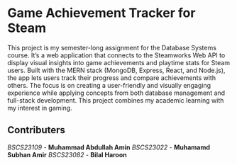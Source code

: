 # Game Achievement Tracker for Steam
This project is my semester-long assignment for the Database Systems course. It’s a web application that connects to the Steamworks Web API to display visual insights into game achievements and playtime stats for Steam users. Built with the MERN stack (MongoDB, Express, React, and Node.js), the app lets users track their progress and compare achievements with others. The focus is on creating a user-friendly and visually engaging experience while applying concepts from both database management and full-stack development. This project combines my academic learning with my interest in gaming.

## Contributers
*BSCS23109* - **Muhammad Abdullah Amin**
*BSCS23022* - **Muhamamd Subhan Amir**
*BSCS23082* - **Bilal Haroon**
